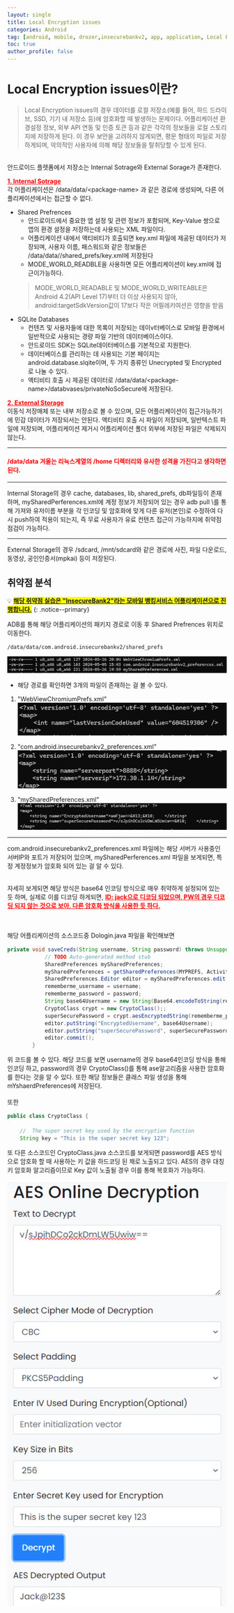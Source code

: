```yaml
---
layout: single
title: Local Encryption issues
categories: Android
tag: [android, mobile, drozer,insecurebankv2, app, application, Local Encryption issues]
toc: true
author_profile: false
---
```


# Local Encryption issues이란?
> Local Encryption issues의 경우 데이터를 로컬 저장소(예를 들어, 하드 드라이브, SSD, 기기 내 저장소 등)에 암호화할 때 발생하는 문제이다.
어플리케이션 환경설정 정보, 외부 API 연동 및 인증 토큰 등과 같은 각각의 정보들을 로컬 스토리지에 저장하게 된다. 이 경우 보안을 고려하지 않게되면, 평문 형태의 파일로 저장하게되며, 악의적인 사용자에 의해 해당 정보들을 탈취당할 수 있게 된다.
<br>
안드로이드 플렛폼에서 저장소는 Internal Sotrage와 External Sorage가 존재한다.

**<u style="color:red">1. Internal Sotrage</u>**
<br>
각 어플리케이션은 /data/data/\<package-name\> 과 같은 경로에 생성되며, 다른 어플리케이션에서는 접근할 수 없다.
- Shared Prefrences 
    - 안드로이드에서 중요한 앱 설정 및 관련 정보가 포함되며, Key-Value 쌍으로 앱의 환경 설정을 저장하는데 사용되는 XML 파일이다.
    - 어플리케이션 내에서 액티비티가 호출되면 key.xml 파일에 제공된 데이터가 저장되며, 사용자 이름, 패스워드와 같은 정보들은 /data/data/<package-name>/shared_prefs/key.xml에 저장된다
    - MODE_WORLD_READBLE을 사용하면 모든 어플리케이션이 key.xml에 접근이가능하다.
    > MODE_WORLD_READABLE 및 MODE_WORLD_WRITEABLE은 Android 4.2(API Level 17)부터 더 이상 사용되지 않아, android:targetSdkVersion값이 17보다 작은 어필레키여션은 영향을 받음
- SQLite Databases
    - 컨텐츠 및 사용자들에 대한 목록이 저장되는 데이v터베이스로 모바일 환경에서 일반적으로 사용되는 경량 파일 기반의 데이터베이스이다.
    - 안드로이드 SDK는 SQLite데이터베이스를 기본적으로 지원한다.
    - 데이터베이스를 관리하는 데 사용되는 기본 페이지는 android.database.slqite이며, 두 가지 종류인 Unecrypted 및 Encrypted로 나눌 수 있다.
    - 액티비티 호출 시 제공된 데이터로 /data/data/\<package-name\>/databvases/privateNoSoSecure에 저장된다.

**<u style="color:red">2. External Storage</u>**
<br>
이동식 저장매체 또는 내부 저장소로 볼 수 있으며, 모든 어플리케이션이 접근가능하기에 민감 데이터가 저장되서는 안된다. 액티비티 호출 시 파일이 저장되며, 일반텍스트 파일에 저장되며, 어플리케이션 제거시 어플리케이션 폴더 외부에 저장된 파일은 삭제되지 않는다.
<hr>
<div class="notice">
  <h4 style="color:red">/data/data 겨올는 리눅스계열의 /home 디렉터리와 유사한 성격을 가진다고 생각하면 된다.</h4>
  <hr>
  Internal Storage의 경우 cache, databases, lib, shared_prefs, db파일등이 존재하며, mySharedPerferences.xml에 계정 정보가 저장되어 있는 경우 adb pull \<xml파일 풀경로\>를 통해 가져와 유저이름 부분을 각 인코딩 및 암호화에 맞게 다른 유저(본인)로 수정하여 다시 push하여 적용이 되는지, 즉 무료 사용자가 유료 컨텐츠 접근이 가능하지에 취약점 점검이 가능하다.
  <hr>
  External Storage의 경우 /sdcard, /mnt/sdcard와 같은 경로에 사진, 파일 다운로드, 동영상, 공인인증서(mpkai) 등이 저장된다.
</div>

## 취약점 분석

💡 **<u><span style="background-color: yellow; ">해당 취약점 실습은 "InsecureBank2"라는 모바일 뱅킹서비스 어플리케이션으로 진행합니다.</span></u>** 
{: .notice--primary}

ADB를 통해 해당 어플리케이션의 패키지 경로로 이동 후 Shared Prefrences 위치로 이동한다.

```
/data/data/com.android.insecurebankv2/shared_prefs
```

![그림 1-1](/assets/image/vuln/mobile-vuln/adnroid-vuln/Local%20Encryption%20issues/image.png)
- 해당 경로를 확인하면 3개의 파일이 존재하는 걸 볼 수 있다.

1. "WebViewChromiumPrefs.xml"
![그림 1-2](/assets/image/vuln/mobile-vuln/adnroid-vuln/Local%20Encryption%20issues/image-1.png)

2. "com.android.insecurebankv2_preferences.xml"
![그림 1-3](/assets/image/vuln/mobile-vuln/adnroid-vuln/Local%20Encryption%20issues/image-2.png)

3. "mySharedPreferences.xml"
![그림 1-4](/assets/image/vuln/mobile-vuln/adnroid-vuln/Local%20Encryption%20issues/image-3.png)

<hr>
com.android.insecurebankv2_preferences.xml 파일에는 해당 서버가 사용중인 서버IP와 포트가 저장되어 있으며,
mySharedPerferences.xml 파일을 보게되면, 특정 계정정보가 암호화 되어 있는 걸 알 수 있다.
<br><br>

자세히 보게되면 해당 방식은 base64 인코딩 방식으로 매우 취약하게 설정되어 있는 듯 하며, 실제로 이를 디코딩 하게되면, **<u style="color:red;">ID: jack으로 디코딩 되었으며, PW의 경우 디코딩 되지 않는 것으로 보아, 다른 암호화 방식을 사용한 듯 하다.</u>**

<br><br>
해당 어플리케이션의 소스코드중 Dologin.java 파일을 확인해보면

```java
private void saveCreds(String username, String password) throws UnsupportedEncodingException, InvalidKeyException, NoSuchAlgorithmException, NoSuchPaddingException, InvalidAlgorithmParameterException, IllegalBlockSizeException, BadPaddingException {
			// TODO Auto-generated method stub
			SharedPreferences mySharedPreferences;
			mySharedPreferences = getSharedPreferences(MYPREFS, Activity.MODE_PRIVATE);
			SharedPreferences.Editor editor = mySharedPreferences.edit();
			rememberme_username = username;
			rememberme_password = password;
			String base64Username = new String(Base64.encodeToString(rememberme_username.getBytes(), 4));
			CryptoClass crypt = new CryptoClass();;
			superSecurePassword = crypt.aesEncryptedString(rememberme_password);
			editor.putString("EncryptedUsername", base64Username);
			editor.putString("superSecurePassword", superSecurePassword);
			editor.commit();
		}
```

위 코드를 볼 수 있다. 해당 코드를 보면 username의 경우 base64인코딩 방식을 통해 인코딩 하고, password의 경우 CryptoClass()를 통해 ase알고리즘을 사용한 암호화를 한다는 것을 알 수 있다. 또한 해당 정보들은 클래스 파일 생성을 통해 mYshaerdPreferences에 저장된다.
<br><br>
또한 

```java
public class CryptoClass {

	//	The super secret key used by the encryption function
	String key = "This is the super secret key 123";
```

또 다른 소스코드인 CryptoClass.java 소스코드를 보게되면 password를 AES 방식으로 암호화 할 때 사용하는 키 값을 하드코딩 된 채로 노출되고 있다. AES의 경우 대칭키 암호화 알고리즘이므로 Key 값이 노출될 경우 이를 통해 복호화가 가능하다.

![그림 1-5](/assets/image/vuln/mobile-vuln/adnroid-vuln/Local%20Encryption%20issues/image-4.png)
